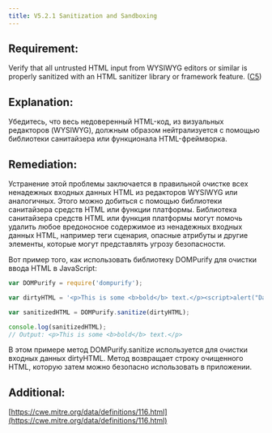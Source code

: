 ```yaml
---
title: V5.2.1 Sanitization and Sandboxing
---
```




## Requirement:

Verify that all untrusted HTML input from WYSIWYG editors or similar is properly sanitized with an HTML sanitizer library or framework feature. ([C5](https://owasp.org/www-project-proactive-controls/#div-numbering))

## Explanation:

Убедитесь, что весь недоверенный HTML-код, из визуальных редакторов (WYSIWYG), должным образом нейтрализуется с помощью библиотеки санитайзера или функционала HTML-фреймворка.


## Remediation:

Устранение этой проблемы заключается в правильной очистке всех ненадежных входных данных HTML из редакторов WYSIWYG или аналогичных. Этого можно добиться с помощью библиотеки санитайзера средств HTML или функции платформы. Библиотека санитайзера средств HTML или функция платформы могут помочь удалить любое вредоносное содержимое из ненадежных входных данных HTML, например теги сценария, опасные атрибуты и другие элементы, которые могут представлять угрозу безопасности.

Вот пример того, как использовать библиотеку DOMPurify для очистки ввода HTML в JavaScript:

```js
var DOMPurify = require('dompurify');

var dirtyHTML = '<p>This is some <b>bold</b> text.</p><script>alert("Danger!");</script>';

var sanitizedHTML = DOMPurify.sanitize(dirtyHTML);

console.log(sanitizedHTML);
// Output: <p>This is some <b>bold</b> text.</p>
```


В этом примере метод DOMPurify.sanitize используется для очистки входных данных dirtyHTML. Метод возвращает строку очищенного HTML, которую затем можно безопасно использовать в приложении.

## Additional:

[https://cwe.mitre.org/data/definitions/116.html](https://cwe.mitre.org/data/definitions/116.html)




